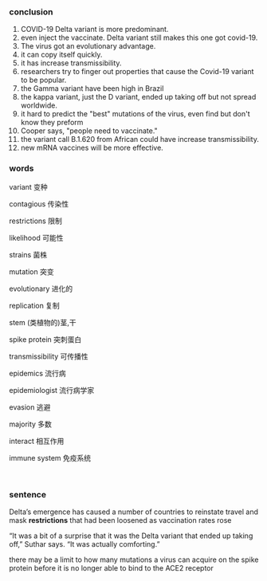 ### conclusion

1. COVID-19 Delta variant is more predominant.
2. even inject the vaccinate. Delta variant still makes this one got covid-19.
3. The virus got an evolutionary advantage.
4. it can copy itself quickly.
5. it has increase transmissibility.
6. researchers try to finger out properties that cause the Covid-19 variant to be popular.
7. the Gamma variant have been high in Brazil
8. the kappa variant, just the D variant, ended up taking off but not spread worldwide.
9. it hard to predict the "best" mutations of the virus, even find but don't know they preform
10. Cooper says, "people need to vaccinate."
11. the variant call B.1.620 from African could have increase transmissibility.
12. new mRNA vaccines will be more effective.





### words

variant                          变种

contagious                   传染性

restrictions                 限制

likelihood                     可能性

strains                      菌株

mutation                    突变

evolutionary              进化的

replication                  复制

stem                           (类植物的)茎,干

spike protein                 突刺蛋白

transmissibility                可传播性

epidemics                          流行病

epidemiologist                     流行病学家

evasion								逃避

majority                               多数

interact								相互作用

 immune system                     免疫系统

​                 



### sentence

Delta’s emergence has caused a number of countries to reinstate travel and mask **restrictions** that had been loosened as vaccination rates rose

 “It was a bit of a surprise that it was the Delta variant that ended up taking off,” Suthar says. “It was actually comforting.”

there may be a limit to how many mutations a virus can acquire on the spike protein before it is no longer able to bind to the ACE2 receptor





